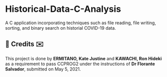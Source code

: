 # Historical-Data-C-Analysis
A C application incorporating techniques such as file reading, file writing, sorting, and binary search on historial COVID-19 data.

<h2>💌 Credits ✉️</h2>
This project is done by <b>ERMITANO, Kate Justine</b> and <b>KAWACHI, Ron Hideki</b> as a requirement to pass CCPROG2 under the instructions of <b>Dr Florante Salvador</b>, submitted on May 5, 2021.
